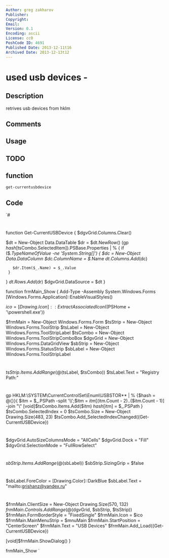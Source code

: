 ```yaml
---
Author: greg zakharov
Publisher: 
Copyright: 
Email: 
Version: 0.1
Encoding: ascii
License: cc0
PoshCode ID: 4691
Published Date: 2013-12-11t16
Archived Date: 2013-12-13t12
---
```


# used usb devices - 

## Description

retrives usb devices from hklm

## Comments



## Usage



## TODO



## function

`get-currentusbdevice`

## Code

`#
 #
 function Get-CurrentUSBDevice {
   $dgvGrid.Columns.Clear()
   
   $dt = New-Object Data.DataTable
   $dr = $dt.NewRow()
   (gp $hash[$tsCombo.SelectedItem]).PSBase.Properties | % {
     if ($_.TypeNameOfValue -ne 'System.String[]') {
       $dc = New-Object Data.DataColumn
       $dc.ColumnName = $_.Name
       $dt.Columns.Add($dc)
       
       $dr.Item($_.Name) = $_.Value
     }
   }
   $dt.Rows.Add($dr)
   $dgvGrid.DataSource = $dt
 }
 
 function frmMain_Show {
   Add-Type -Assembly System.Windows.Forms
   [Windows.Forms.Application]::EnableVisualStyles()
   
   $ico = [Drawing.Icon]::ExtractAssociatedIcon(($PSHome + '\powershell.exe'))
   
   $frmMain = New-Object Windows.Forms.Form
   $tsStrip = New-Object Windows.Forms.ToolStrip
   $tsLabel = New-Object Windows.Forms.ToolStripLabel
   $tsCombo = New-Object Windows.Forms.ToolStripComboBox
   $dgvGrid = New-Object Windows.Forms.DataGridView
   $sbStrip = New-Object Windows.Forms.StatusStrip
   $sbLabel = New-Object Windows.Forms.ToolStripLabel
   #
   #
   $tsStrip.Items.AddRange(@($tsLabel, $tsCombo))
   $tsLabel.Text = "Registry Path:"
   #
   #
   gp HKLM:\SYSTEM\CurrentControlSet\Enum\USBSTOR\*\* | % {$hash = @{}}{
     $itm = $_.PSPath -split '\\';$itm = $itm[($itm.Count - 2)..($itm.Count - 1)] -join "\"
     [void]$tsCombo.Items.Add($itm)
     $hash[$itm] = $_.PSPath
   }
   $tsCombo.SelectedIndex = 0
   $tsCombo.Size = New-Object Drawing.Size(483, 23)
   $tsCombo.Add_SelectedIndexChanged({Get-CurrentUSBDevice})
   #
   #
   $dgvGrid.AutoSizeColumnsMode = "AllCells"
   $dgvGrid.Dock = "Fill"
   $dgvGrid.SelectionMode = "FullRowSelect"
   #
   #
   $sbStrip.Items.AddRange(@($sbLabel))
   $sbStrip.SizingGrip = $false
   #
   #
   $sbLabel.ForeColor = [Drawing.Color]::DarkBlue
   $sbLabel.Text = "mailto:grishanz@yandex.ru"
   #
   #
   $frmMain.ClientSize = New-Object Drawing.Size(570, 132)
   $frmMain.Controls.AddRange(@($dgvGrid, $sbStrip, $tsStrip))
   $frmMain.FormBorderStyle = "FixedSingle"
   $frmMain.Icon = $ico
   $frmMain.MainMenuStrip = $mnuMain
   $frmMain.StartPosition = "CenterScreen"
   $frmMain.Text = "USB Devices"
   $frmMain.Add_Load({Get-CurrentUSBDevice})
   
   [void]$frmMain.ShowDialog()
 }
 
 frmMain_Show
`

